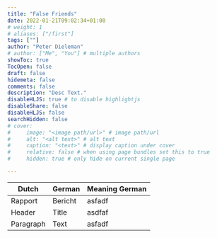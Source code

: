 ```yaml
---
title: "False Friends"
date: 2022-01-21T09:02:34+01:00
# weight: 1
# aliases: ["/first"]
tags: [""]
author: "Peter Dieleman"
# author: ["Me", "You"] # multiple authors
showToc: true
TocOpen: false
draft: false
hidemeta: false
comments: false
description: "Desc Text."
disableHLJS: true # to disable highlightjs
disableShare: false
disableHLJS: false
searchHidden: false
# cover:
#     image: "<image path/url>" # image path/url
#     alt: "<alt text>" # alt text
#     caption: "<text>" # display caption under cover
#     relative: false # when using page bundles set this to true
#     hidden: true # only hide on current single page

---
```


| Dutch     | German | Meaning German| 
| --------- | ------ | ------- |
| Rapport   | Bericht| asfadf  |
| Header    | Title  | asdfaf  |
| Paragraph | Text   | asfadf  |

